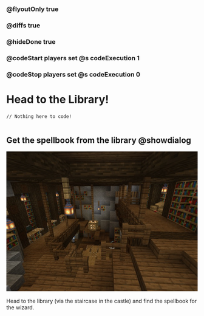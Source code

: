 ### @flyoutOnly true
### @diffs true
### @hideDone true
### @codeStart players set @s codeExecution 1
### @codeStop players set @s codeExecution 0

# Head to the Library!

```template
// Nothing here to code!
```

```ghost
```

## Get the spellbook from the library @showdialog

![Library](https://raw.githubusercontent.com/CausewayDigital/Minecraft-EE-MakeCode/refs/heads/master/tutorials/python-islands/island-3/wizard/library.jpg)

Head to the library (via the staircase in the castle) and find the spellbook for the wizard.

```spy

```